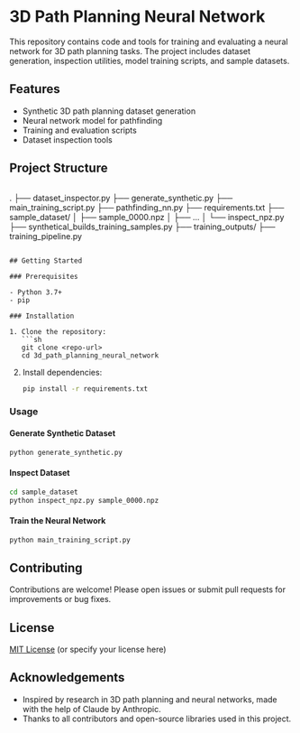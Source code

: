 # 3D Path Planning Neural Network

This repository contains code and tools for training and evaluating a neural network for 3D path planning tasks. The project includes dataset generation, inspection utilities, model training scripts, and sample datasets.

## Features

- Synthetic 3D path planning dataset generation
- Neural network model for pathfinding
- Training and evaluation scripts
- Dataset inspection tools

## Project Structure

```markdown
```
.
├── dataset_inspector.py
├── generate_synthetic.py
├── main_training_script.py
├── pathfinding_nn.py
├── requirements.txt
├── sample_dataset/
│   ├── sample_0000.npz
│   ├── ...
│   └── inspect_npz.py
├── synthetical_builds_training_samples.py
├── training_outputs/
├── training_pipeline.py
```

## Getting Started

### Prerequisites

- Python 3.7+
- pip

### Installation

1. Clone the repository:
   ```sh
   git clone <repo-url>
   cd 3d_path_planning_neural_network
   ```

2. Install dependencies:
   ```sh
   pip install -r requirements.txt
   ```

### Usage

#### Generate Synthetic Dataset

```sh
python generate_synthetic.py
```

#### Inspect Dataset

```sh
cd sample_dataset
python inspect_npz.py sample_0000.npz
```

#### Train the Neural Network

```sh
python main_training_script.py
```


## Contributing

Contributions are welcome! Please open issues or submit pull requests for improvements or bug fixes.

## License

[MIT License](LICENSE) (or specify your license here)

## Acknowledgements

- Inspired by research in 3D path planning and neural networks, made with the help of Claude by Anthropic.
- Thanks to all contributors and open-source libraries used in this project.

